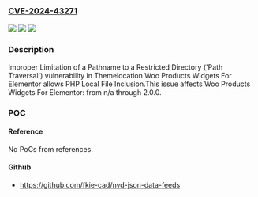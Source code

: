 ### [CVE-2024-43271](https://cve.mitre.org/cgi-bin/cvename.cgi?name=CVE-2024-43271)
![](https://img.shields.io/static/v1?label=Product&message=Woo%20Products%20Widgets%20For%20Elementor&color=blue)
![](https://img.shields.io/static/v1?label=Version&message=n%2Fa%3C%3D%202.0.0%20&color=brighgreen)
![](https://img.shields.io/static/v1?label=Vulnerability&message=CWE-22%20Improper%20Limitation%20of%20a%20Pathname%20to%20a%20Restricted%20Directory%20('Path%20Traversal')&color=brighgreen)

### Description

Improper Limitation of a Pathname to a Restricted Directory ('Path Traversal') vulnerability in Themelocation Woo Products Widgets For Elementor allows PHP Local File Inclusion.This issue affects Woo Products Widgets For Elementor: from n/a through 2.0.0.

### POC

#### Reference
No PoCs from references.

#### Github
- https://github.com/fkie-cad/nvd-json-data-feeds

